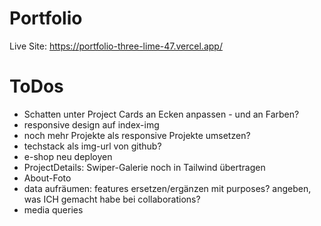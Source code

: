 # Portfolio

Live Site: https://portfolio-three-lime-47.vercel.app/

# ToDos

- Schatten unter Project Cards an Ecken anpassen - und an Farben?
- responsive design auf index-img
- noch mehr Projekte als responsive Projekte umsetzen?
- techstack als img-url von github?
- e-shop neu deployen
- ProjectDetails: Swiper-Galerie noch in Tailwind übertragen
- About-Foto
- data aufräumen: features ersetzen/ergänzen mit purposes? angeben, was ICH gemacht habe bei collaborations?
- media queries
